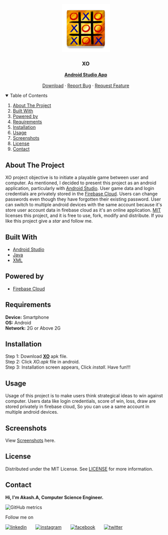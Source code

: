 <!-- PROJECT LOGO -->
<p align="center">
  <img src="https://github.com/Akash-Peace/ANDROIDSTUDIO-GAME/blob/main/XO_app_icon.png" alt="Logo" width="150" height="150">
  <h3 align="center">XO</h3>
  <p align="center">
    <a href="https://developer.android.com/studio"><strong>Android Studio App</strong></a>
    <br />
    <br />
    <a href="https://drive.google.com/file/d/1QkP4m2DsjfI8AGd4S1L9L4wHXeKlUTro/view?usp=sharing">Download</a>
    ·
    <a href="https://github.com/Akash-Peace/ANDROIDSTUDIO-GAME/issues">Report Bug</a>
    ·
    <a href="https://github.com/Akash-Peace/ANDROIDSTUDIO-GAME/issues">Request Feature</a>
  </p>
</p>



<!-- TABLE OF CONTENTS -->
<details open="open">
  <summary>Table of Contents</summary>
  <ol>
    <li><a href="#about-the-project">About The Project</a></li>
    <li><a href="#built-with">Built With</a></li>
    <li><a href="#powered-by">Powered by</a></li>
    <li><a href="#requirements">Requirements</a></li>
    <li><a href="#installation">Installation</a></li>
    <li><a href="#usage">Usage</a></li>
    <li><a href="#screenshots">Screenshots</a></li>
    <li><a href="#license">License</a></li>
    <li><a href="#contact">Contact</a></li>
  </ol>
</details>



<!-- ABOUT THE PROJECT -->
## About The Project

XO project objective is to initiate a playable game between user and computer. As mentioned, I decided to present this project as an android application, particularly with [Android Studio](https://developer.android.com/studio). User game data and login credentials are privately stored in the [Firebase Cloud](https://firebase.google.com/). Users can change passwords even though they have forgotten their existing password. User can switch to multiple android devices with the same account because it's store user account data in firebase cloud as it's an online application. [MIT](https://github.com/Akash-Peace/ANDROIDSTUDIO-GAME/blob/main/LICENSE) licenses this project, and it is free to use, fork, modify and distribute. If you like this project give a _star_ and follow me.

## Built With

* [Android Studio](https://developer.android.com/studio)
* [Java](https://www.java.com/en/)
* [XML](https://developer.android.com/guide/topics/ui/declaring-layout)

## Powered by

* [Firebase Cloud](https://firebase.google.com/)


## Requirements

**Device:** Smartphone\
**OS:** Android\
**Network:** 2G or Above 2G 


## Installation

Step 1: Download [**XO**](https://drive.google.com/file/d/1QkP4m2DsjfI8AGd4S1L9L4wHXeKlUTro/view?usp=sharing) apk file.\
Step 2: Click _XO.apk_ file in android.\
Step 3: Installation screen appears, Click _install_. Have fun!!!


<!-- USAGE EXAMPLES -->
## Usage

Usage of this project is to make users think strategical ideas to win against computer. Users data like login credentials, score of win, loss, draw are stored privately in firebase cloud, So you can use a same account in multiple android devices.


## Screenshots

View [Screenshots](https://github.com/Akash-Peace/ANDROIDSTUDIO-GAME/tree/main/Screenshots) here.


<!-- LICENSE -->
## License

Distributed under the MIT License. See [LICENSE](https://github.com/Akash-Peace/ANDROIDSTUDIO-GAME/blob/main/LICENSE) for more information.



<!-- CONTACT -->
## Contact

<strong>Hi, I'm Akash.A, Computer Science Engineer.</strong>

![GitHub metrics](https://metrics.lecoq.io/Akash-Peace)  

Follow me on

[<img src='https://www.flaticon.com/svg/vstatic/svg/2111/2111499.svg?token=exp=1610696060~hmac=35350200c6845ba7e4ef4f61f3d4823b' alt='linkedin' height='40'>](https://www.linkedin.com/in/akash-cse-2000/) &nbsp; &nbsp; &nbsp; [<img src='https://www.flaticon.com/svg/vstatic/svg/733/733558.svg?token=exp=1610696116~hmac=9e599762d0e087f2121e57eebe3dbd33' alt='instagram' height='40'>](https://www.instagram.com/akash.a.2020) &nbsp; &nbsp; &nbsp; [<img src='https://www.flaticon.com/svg/vstatic/svg/733/733549.svg?token=exp=1610696177~hmac=0cbb10b32e76a5a7c27081fdfcc5934b' alt='facebook' height='40'>](https://www.facebook.com/profile.php?id=100061841000593) &nbsp; &nbsp; &nbsp; [<img src='https://www.flaticon.com/svg/vstatic/svg/733/733579.svg?token=exp=1610696220~hmac=f0d38f94bd640fbd4e774754e1a0fa0f' alt='twitter' height='40'>](https://twitter.com/AkashA53184506)  

